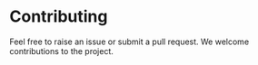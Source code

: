 # Contributing

Feel free to raise an issue or submit a pull request. We welcome contributions to the project.